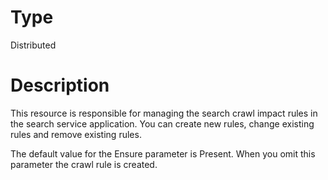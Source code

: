 # Type

Distributed

# Description

This resource is responsible for managing the search crawl impact rules in the
search service application. You can create new rules, change existing rules and
remove existing rules.

The default value for the Ensure parameter is Present. When you omit this
parameter the crawl rule is created.
